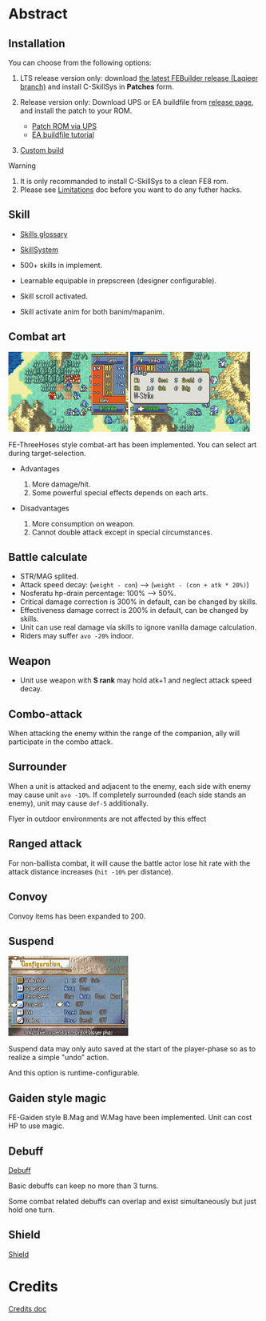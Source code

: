 # Abstract

## Installation

You can choose from the following options:

1. LTS release version only: download [the latest FEBuilder release (Laqieer branch)](https://github.com/laqieer/FEBuilderGBA/releases/tag/ver_20240912.11) and install C-SkillSys in **Patches** form.

2. Release version only: Download UPS or EA buildfile from [release page](https://github.com/FireEmblemUniverse/fe8u-cskillsys/releases), and install the patch to your ROM.

	- [Patch ROM via UPS](https://feuniverse.us/t/how-to-patch-a-rom-v5/10329)
	- [EA buildfile tutorial](https://tutorial.feuniverse.us/)

3. [Custom build](./CustomBuild.md)

> [!WARNING]
> 1. It is only recommanded to install C-SkillSys to a clean FE8 rom.
> 2. Please see [Limitations](./Limitations.md) doc before you want to do any futher hacks.

## Skill

- [Skills glossary](./SkillInfo.md)
- [SkillSystem](./SkillSys.md)

- 500+ skills in implement.
- Learnable equipable in prepscreen (designer configurable).
- Skill scroll activated.
- Skill activate anim for both banim/mapanim.

## Combat art

![image](./gfx/Home_CombatArt1.png)
![image](./gfx/Home_CombatArt2.png)

FE-ThreeHoses style combat-art has been implemented. You can select art during target-selection.

- Advantages
	1. More damage/hit.
	2. Some powerful special effects depends on each arts.

- Disadvantages
	1. More consumption on weapon.
	2. Cannot double attack except in special circumstances.

## Battle calculate

- STR/MAG splited.
- Attack speed decay: (`weight - con`) --> (`weight - (con + atk * 20%)`)
- Nosferatu hp-drain percentage: 100% --> 50%.
- Critical damage correction is 300% in default, can be changed by skills.
- Effectiveness damage correct is 200% in default, can be changed by skills.
- Unit can use real damage via skills to ignore vanilla damage calculation.
- Riders may suffer `avo -20%` indoor.

## Weapon

- Unit use weapon with **S rank** may hold atk+1 and neglect attack speed decay.

## Combo-attack

When attacking the enemy within the range of the companion, ally will participate in the combo attack.

## Surrounder

When a unit is attacked and adjacent to the enemy, each side with enemy may cause unit `avo -10%`. If completely surrounded (each side stands an enemy), unit may cause `def-5` additionally.

Flyer in outdoor environments are not affected by this effect

## Ranged attack

For non-ballista combat, it will cause the battle actor lose hit rate with the attack distance increases (`hit -10%` per distance).

## Convoy

Convoy items has been expanded to 200.

## Suspend

![image](./gfx/Home_Suspend.png)

Suspend data may only auto saved at the start of the player-phase so as to realize a simple "undo" action.

And this option is runtime-configurable.

## Gaiden style magic

FE-Gaiden style B.Mag and W.Mag have been implemented. Unit can cost HP to use magic.

## Debuff

[Debuff](./Debuff.md)

Basic debuffs can keep no more than 3 turns.

Some combat related debuffs can overlap and exist simultaneously but just hold one turn.

## Shield

[Shield](./ShieldItem.md)

# Credits

[Credits doc](./Credits.md)
